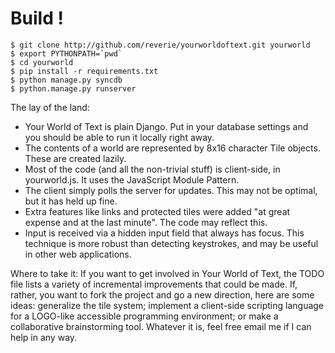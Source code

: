 # Build !
```
$ git clone http://github.com/reverie/yourworldoftext.git yourworld
$ export PYTHONPATH=`pwd`
$ cd yourworld
$ pip install -r requirements.txt
$ python manage.py syncdb
$ python.manage.py runserver
```

The lay of the land:
 - Your World of Text is plain Django. Put in your database settings and you should be able to run it locally right away.
 - The contents of a world are represented by 8x16 character Tile objects. These are created lazily.
 - Most of the code (and all the non-trivial stuff) is client-side, in yourworld.js. It uses the JavaScript Module Pattern.
 - The client simply polls the server for updates. This may not be optimal, but it has held up fine.
 - Extra features like links and protected tiles were added "at great expense and at the last minute". The code may reflect this.
 - Input is received via a hidden input field that always has focus. This technique is more robust than detecting keystrokes, and may be useful in other web applications.

Where to take it:
If you want to get involved in Your World of Text, the TODO file lists a variety of incremental improvements that could be made. If, rather, you want to fork the project and go a new direction, here are some ideas: generalize the tile system; implement a client-side scripting language for a LOGO-like accessible programming environment; or make a collaborative brainstorming tool. Whatever it is, feel free email me if I can help in any way.

